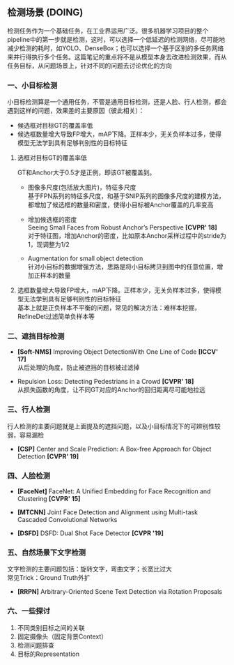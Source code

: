 ## 检测场景 (DOING)

检测任务作为一个基础任务，在工业界运用广泛。很多机器学习项目的整个pipeline中的第一步就是检测，这时，可以选择一个低延迟的检测网络，尽可能地减少检测的耗时，如YOLO、DenseBox；也可以选择一个基于区别的多任务网络来并行得执行多个任务。这篇笔记的重点将不是从模型本身去改进检测效果，而从任务目标，从问题场景上，针对不同的问题去讨论优化的方向     



### 一、小目标检测    


小目标检测算是一个通用任务，不管是通用目标检测，还是人脸、行人检测，都会遇到这样的问题，效果差的主要原因（彼此相关）：     

* 候选框对目标GT的覆盖率低     
* 候选框数量增大导致FP增大，mAP下降。正样本少，无关负样本过多，使得模型无法学到具有足够判别性的目标特征     

1. 选框对目标GT的覆盖率低    

   GT和Anchor大于0.5才是正例，即该GT被覆盖到。    

   * 图像多尺度(包括放大图片)，特征多尺度      
      基于FPN系列的特征多尺度，和基于SNIP系列的图像多尺度的建模方法，都增加了候选框的数量和密度，使得小目标被Anchor覆盖的几率变高       
  
   * 增加候选框的密度     
      Seeing Small Faces from Robust Anchor’s Perspective **[CVPR' 18]**        
      对于特征图，增加Anchor的密度，比如原本Anchor采样过程中的stride为1，现调整为1/2         

   * Augmentation for small object detection    
      针对小目标的数据增强方法，思路是将小目标拷贝到图中的任意位置，增加正样本的数量     


2. 选框数量增大导致FP增大，mAP下降。正样本少，无关负样本过多，使得模型无法学到具有足够判别性的目标特征     
   基本上就是正负样本不平衡的问题，常见的解决方法：难样本挖掘，RefineDet过滤简单负样本等    


### 二、遮挡目标检测    

* **[Soft-NMS]** Improving Object DetectionWith One Line of Code **[ICCV' 17]**     
   从后处理的角度，防止被遮挡的目标被过滤掉        

* Repulsion Loss: Detecting Pedestrians in a Crowd **[CVPR' 18]**     
   从损失函数的角度，让不同GT对应的Anchor的回归距离尽可能地拉远        

### 三、行人检测      

行人检测的主要问题就是上面提及的遮挡问题，以及小目标情况下的可辨别性较弱，容易漏检             

* **[CSP]** Center and Scale Prediction: A Box-free Approach for Object Detection **[CVPR' 19]**    


### 四、人脸检测     

* **[FaceNet]** FaceNet: A Unified Embedding for Face Recognition and Clustering **[CVPR' 15]**     

* **[MTCNN]** Joint Face Detection and Alignment using Multi-task Cascaded Convolutional Networks    

* **[DSFD]** DSFD: Dual Shot Face Detector **[CVPR '19]**       

### 五、自然场景下文字检测     

文字检测的主要问题包括：旋转文字，弯曲文字；长宽比过大      
常见Trick：Ground Truth外扩        

* **[RRPN]** Arbitrary-Oriented Scene Text Detection via Rotation Proposals      

### 六、一些探讨

1. 不同类别目标之间的关联      
2. 固定摄像头（固定背景Context）   
3. 检测问题排查     
4. 目标的Representation    
 


